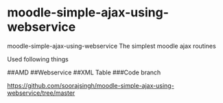 # moodle-simple-ajax-using-webservice
moodle-simple-ajax-using-webservice
The simplest moodle ajax routines

Used following things

##AMD
##Webservice
##XML Table
###Code branch

https://github.com/soorajsingh/moodle-simple-ajax-using-webservice/tree/master
